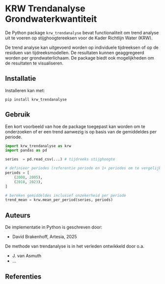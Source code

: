 # KRW Trendanalyse Grondwaterkwantiteit

De Python package `krw_trendanalyse` bevat functionaliteit om trend analyse uit
te voeren op stijghoogtereeksen voor de Kader Richtlijn Water (KRW).

De trend analyse kan uitgevoerd worden op individuele tijdreeksen of op de
residuen van tijdreeksmodellen. De resultaten kunnen geaggregeerd worden per
grondwaterlichaam. De package biedt ook mogelijkheden om de resultaten te
visualiseren.

## Installatie

Installeren kan met:

`pip install krw_trendanalyse`


## Gebruik

Een kort voorbeeld van hoe de package toegepast kan worden om te onderzoeken
of er een trend aanwezig is op basis van de gemiddeldes per periode.

```python
import krw_trendanalyse as krw
import pandas as pd

series  = pd.read_csv(...) # tijdreeks stijghoogte

# definieer periodes (referentie periode en 1+ periodes om te vergelijken)
periods = [
    (2000, 2005),
    (2018, 2023),
]

# bereken gemiddeldes inclusief onzekerheid per periode
trend_mean = krw.mean_per_period(series, periods)
```

## Auteurs

De implementatie in Python is geschreven door:

- Davíd Brakenhoff, Artesia, 2025

De methode van trendanalyse is in het verleden ontwikkeld door o.a.

- J. van Asmuth
- ...

## Referenties
